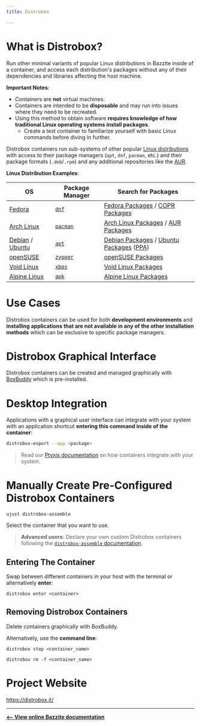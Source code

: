 ```yaml
---
title: Distrobox

---
```


# What is Distrobox?

Run other minimal variants of popular Linux distributions in Bazzite inside of a container, and access each distribution's packages without any of their dependencies and libraries affecting the host machine.

**Important Notes**:
- Containers are **not** virtual machines.
- Containers are intended to be **disposable** and may run into issues where they need to be recreated.
- Using this method to obtain software **requires knowledge of how traditional Linux operating systems install packages**.
  - Create a test container to familiarize yourself with basic Linux commands before diving in further.

Distrobox containers run sub-systems of other popular [Linux distributions](https://distrobox.it/compatibility/#containers-distros) with access to their package managers (`apt`, `dnf`, `pacman`, etc.) and their package formats (`.deb`/`.rpm`) and any additional repositories like the [AUR](https://aur.archlinux.org/).

**Linux Distribution Examples**:

| OS | Package Manager | Search for Packages
| -------- | -------- | --------
| [Fedora](https://fedoraproject.org/) | [`dnf`](https://docs.fedoraproject.org/en-US/quick-docs/dnf/)   | [Fedora Packages](https://packages.fedoraproject.org/index-static.html) / [COPR Packages](https://copr.fedorainfracloud.org/)
| [Arch Linux](https://archlinux.org/)| [`pacman`](https://wiki.archlinux.org/title/Pacman) | [Arch Linux Packages](https://archlinux.org/packages/) / [AUR Packages](https://aur.archlinux.org/)
| [Debian](https://www.debian.org/) / [Ubuntu](https://ubuntu.com/) | [`apt`](https://ubuntu.com/server/docs/package-management)   | [Debian Packages](https://packages.debian.org/stable/) / [Ubuntu Packages](https://packages.ubuntu.com/) ([PPA](https://launchpad.net/ubuntu/+ppas))
| [openSUSE](https://get.opensuse.org/)|  [`zypper`](https://documentation.suse.com/smart/systems-management/html/concept-zypper/index.html)  | [openSUSE Packages](https://search.opensuse.org/packages/)
| [Void Linux](https://voidlinux.org/) | [`xbps`](https://docs.voidlinux.org/xbps/index.html)   | [Void Linux Packages](https://voidlinux.org/packages/)
| [Alpine Linux](https://www.alpinelinux.org/) | [`apk`](https://wiki.alpinelinux.org/wiki/Alpine_Package_Keeper)   | [Alpine Linux Packages](https://pkgs.alpinelinux.org/packages)

# Use Cases

Distrobox containers can be used for both **development environments** and **installing applications that are not available in any of the other installation methods** which can be exclusive to specific package managers.

# Distrobox Graphical Interface

Distrobox containers can be created and managed graphically with [BoxBuddy](https://github.com/Dvlv/BoxBuddyRS) which is pre-installed.

# Desktop Integration

Applications with a graphical user interface can integrate with your system with an application shortcut **entering this command inside of the container**:

```bash
distrobox-export --app <package>
```

>Read our [Ptyxis documentation](https://universal-blue.discourse.group/docs?topic=300) on how containers integrate with your system.

# Manually Create Pre-Configured Distrobox Containers

```
ujust distrobox-assemble
```
Select the container that you want to use.

>**Advanced users**: Declare your own custom Distrobox containers following the [`distrobox-assemble` documentation](https://distrobox.it/usage/distrobox-assemble/).

## Entering The Container

Swap between different containers in your host with the terminal or alternatively **enter**:
```
distrobox enter <container>
```

## Removing Distrobox Containers

Delete containers graphically with BoxBuddy.

Alternatively, use the **command line**:

```command
distrobox stop <container_name>
```
```commmand
distrobox rm -f <container_name>
```

# Project Website

<https://distrobox.it/>

<hr>

[**<-- View online Bazzite documentation**](https://universal-blue.discourse.group/docs?topic=2640)